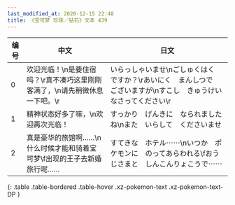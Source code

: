 ```yaml
---
last_modified_at: 2020-12-15 22:48
title: 《宝可梦 珍珠／钻石》文本 439
---
```

| 编号 | 中文 | 日文 |
| ---- | ---- | ---- |
| 0 | 欢迎光临！\n是要住宿吗？\r真不凑巧这里刚刚客满了，\n请先稍微休息一下吧。\r | いらっしゃいませ\nごしゅくはく　ですか？\rあいにく　まんしつで　ございますが\nすこし　きゅうけい　なさってください\r |
| 1 | 精神状态好多了嘛，\n欢迎再次光临！ | すっかり　げんきに　なられましたね\nまた　いらして　くださいませ |
| 2 | 真是豪华的旅馆啊……\n什么时候才能和骑着宝可梦\f出现的王子去新婚旅行呢…… | すてきな　ホテル⋯⋯\nいつか　ポケモンに　のってあらわれる\fおうじさまと　しんこんりょこうで⋯⋯ |
{: .table .table-bordered .table-hover .xz-pokemon-text .xz-pokemon-text-DP }